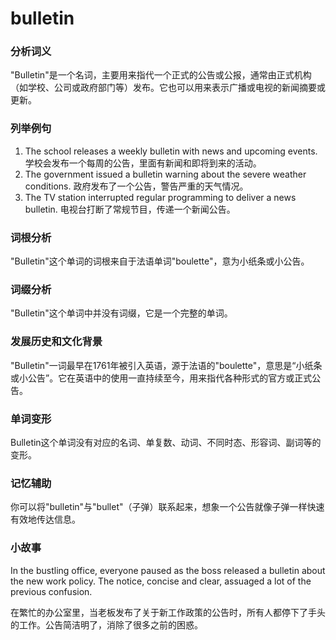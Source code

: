 # bulletin

### 分析词义

  

"Bulletin"是一个名词，主要用来指代一个正式的公告或公报，通常由正式机构（如学校、公司或政府部门等）发布。它也可以用来表示广播或电视的新闻摘要或更新。

  

### 列举例句

  

1.  The school releases a weekly bulletin with news and upcoming events. 学校会发布一个每周的公告，里面有新闻和即将到来的活动。
2.  The government issued a bulletin warning about the severe weather conditions. 政府发布了一个公告，警告严重的天气情况。
3.  The TV station interrupted regular programming to deliver a news bulletin. 电视台打断了常规节目，传递一个新闻公告。

  

### 词根分析

  

"Bulletin"这个单词的词根来自于法语单词"boulette"，意为小纸条或小公告。

  

### 词缀分析

  

"Bulletin"这个单词中并没有词缀，它是一个完整的单词。

  

### 发展历史和文化背景

  

"Bulletin"一词最早在1761年被引入英语，源于法语的"boulette"，意思是“小纸条或小公告”。它在英语中的使用一直持续至今，用来指代各种形式的官方或正式公告。

  

### 单词变形

  

Bulletin这个单词没有对应的名词、单复数、动词、不同时态、形容词、副词等的变形。

  

### 记忆辅助

  

你可以将"bulletin"与"bullet"（子弹）联系起来，想象一个公告就像子弹一样快速有效地传达信息。

  

### 小故事

  

In the bustling office, everyone paused as the boss released a bulletin about the new work policy. The notice, concise and clear, assuaged a lot of the previous confusion.

  

在繁忙的办公室里，当老板发布了关于新工作政策的公告时，所有人都停下了手头的工作。公告简洁明了，消除了很多之前的困惑。
